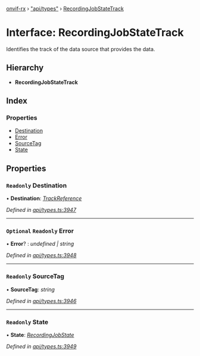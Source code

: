 [onvif-rx](../README.md) › ["api/types"](../modules/_api_types_.md) › [RecordingJobStateTrack](_api_types_.recordingjobstatetrack.md)

# Interface: RecordingJobStateTrack

Identifies the track of the data source that provides the data.

## Hierarchy

* **RecordingJobStateTrack**

## Index

### Properties

* [Destination](_api_types_.recordingjobstatetrack.md#readonly-destination)
* [Error](_api_types_.recordingjobstatetrack.md#optional-readonly-error)
* [SourceTag](_api_types_.recordingjobstatetrack.md#readonly-sourcetag)
* [State](_api_types_.recordingjobstatetrack.md#readonly-state)

## Properties

### `Readonly` Destination

• **Destination**: *[TrackReference](../modules/_api_types_.md#trackreference)*

*Defined in [api/types.ts:3947](https://github.com/patrickmichalina/onvif-rx/blob/3e9b152/src/api/types.ts#L3947)*

___

### `Optional` `Readonly` Error

• **Error**? : *undefined | string*

*Defined in [api/types.ts:3948](https://github.com/patrickmichalina/onvif-rx/blob/3e9b152/src/api/types.ts#L3948)*

___

### `Readonly` SourceTag

• **SourceTag**: *string*

*Defined in [api/types.ts:3946](https://github.com/patrickmichalina/onvif-rx/blob/3e9b152/src/api/types.ts#L3946)*

___

### `Readonly` State

• **State**: *[RecordingJobState](../modules/_api_types_.md#recordingjobstate)*

*Defined in [api/types.ts:3949](https://github.com/patrickmichalina/onvif-rx/blob/3e9b152/src/api/types.ts#L3949)*
